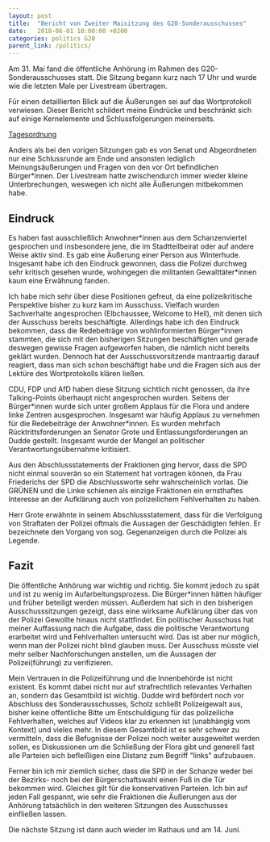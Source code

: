 ```yaml
---
layout: post
title:  "Bericht von Zweiter Maisitzung des G20-Sonderausschusses"
date:   2018-06-01 10:00:00 +0200
categories: politics G20
parent_link: /politics/
---
```


Am 31. Mai fand die öffentliche Anhörung im Rahmen des G20-Sonderausschusses statt. 
Die Sitzung begann kurz nach 17 Uhr und wurde wie die letzten Male per Livestream übertragen.

Für einen detaillierten Blick auf die Äußerungen sei auf das Wortprotokoll
verwiesen. Dieser Bericht schildert meine Eindrücke und beschränkt sich
auf einige Kernelemente und Schlussfolgerungen meinerseits.
 
<a rel="nofollow" href="https://www.hamburgische-buergerschaft.de/contentblob/11073992/da2779a6771f37f12f36df5aa51fd767/data/180531-dl.pdf">Tagesordnung</a>

Anders als bei den vorigen Sitzungen gab es von Senat und Abgeordneten nur eine Schlussrunde
am Ende und ansonsten lediglich Meinungsäußerungen und Fragen von den vor Ort befindlichen
Bürger\*innen.
Der Livestream hatte zwischendurch immer wieder kleine Unterbrechungen, weswegen ich nicht alle
Äußerungen mitbekommen habe.

## Eindruck

Es haben fast ausschließlich Anwohner\*innen aus dem Schanzenviertel gesprochen und insbesondere
jene, die im Stadtteilbeirat oder auf andere Weise aktiv sind. Es gab eine Äußerung einer Person aus
Winterhude. Insgesamt habe ich den Eindruck gewonnen, dass die Polizei durchweg sehr kritisch gesehen
wurde, wohingegen die militanten Gewalttäter\*innen kaum eine Erwähnung fanden. 

Ich habe mich sehr über diese Positionen gefreut, da eine polizeikritische Perspektive bisher
zu kurz kam im Ausschuss. Vielfach wurden Sachverhalte angesprochen (Elbchaussee, Welcome to Hell),
mit denen sich der Ausschuss bereits beschäftigte. Allerdings habe ich den Eindruck bekommen, dass
die Redebeiträge von wohlinformierten Bürger\*innen stammten, die sich mit den bisherigen
Sitzungen beschäftigten und gerade deswegen gewisse Fragen aufgeworfen haben, die nämlich nicht
bereits geklärt wurden. Dennoch hat der Ausschussvorsitzende mantraartig darauf reagiert, dass
man sich schon beschäftigt habe und die Fragen sich aus der Lektüre des Wortprotokolls klären 
ließen.

CDU, FDP und AfD haben diese Sitzung sichtlich nicht genossen, da ihre Talking-Points überhaupt nicht
angesprochen wurden. Seitens der Bürger\*innen wurde sich unter großem Applaus für die Flora und andere
linke Zentren ausgesprochen. Insgesamt war häufig Applaus zu vernehmen für die Redebeiträge der Anwohner\*innen.
Es wurden mehrfach Rücktrittsforderungen an Senator Grote und Entlassungsforderungen an Dudde gestellt.
Insgesamt wurde der Mangel an politischer Verantwortungsübernahme kritisiert.

Aus den Abschlussstatements der Fraktionen ging hervor, dass die SPD nicht einmal souverän so ein
Statement hat vortragen können, da Frau Friederichs der SPD die Abschlussworte sehr wahrscheinlich
vorlas. Die GRÜNEN und die Linke schienen als einzige Fraktionen ein ernsthaftes Interesse an der
Aufklärung auch von polizeilichem Fehlverhalten zu haben. 

Herr Grote erwähnte in seinem Abschlussstatement, dass für die Verfolgung von Straftaten der Polizei
oftmals die Aussagen der Geschädigten fehlen. Er bezeichnete den Vorgang von sog. Gegenanzeigen durch die
Polizei als Legende.

## Fazit

Die öffentliche Anhörung war wichtig und richtig. Sie kommt jedoch zu spät und ist zu wenig im Aufarbeitungsprozess.
Die Bürger\*innen hätten häufiger und früher beteiligt werden müssen. Außerdem hat sich in den bisherigen
Ausschusssitzungen gezeigt, dass eine wirksame Aufklärung über das von der Polizei Gewollte hinaus 
nicht stattfindet. Ein politischer Ausschuss hat meiner Auffassung nach die Aufgabe, dass die politische
Verantwortung erarbeitet wird und Fehlverhalten untersucht wird. Das ist aber nur möglich, wenn 
man der Polizei nicht blind glauben muss. Der Ausschuss müsste viel mehr selber Nachforschungen
anstellen, um die Aussagen der Polizei(führung) zu verifizieren.

Mein Vertrauen in die Polizeiführung und die Innenbehörde ist nicht existent. Es kommt dabei nicht nur
auf strafrechtlich relevantes Verhalten an, sondern das Gesamtbild ist wichtig. Dudde wird befördert noch
vor Abschluss des Sonderausschusses, Scholz schließt Polizeigewalt aus, bisher keine offentliche Bitte um
Entschuldigung für das polizeiliche Fehlverhalten, welches auf Videos klar zu erkennen ist (unabhängig vom Kontext)
und vieles mehr. In diesem Gesamtbild ist es sehr schwer zu vermitteln, dass die Befugnisse der Polizei
noch weiter ausgeweitet werden sollen, es Diskussionen um die Schließung der Flora gibt und generell 
fast alle Parteien sich befleißigen eine Distanz zum Begriff "links" aufzubauen.

Ferner bin ich mir ziemlich sicher, dass die SPD in der Schanze weder bei der Bezirks- noch bei 
der Bürgerschaftswahl einen Fuß in die Tür bekommen wird. Gleiches gilt für die konservativen Parteien.
Ich bin auf jeden Fall gespannt, wie sehr die Fraktionen die Äußerungen aus der Anhörung tatsächlich in
den weiteren Sitzungen des Ausschusses einfließen lassen.

Die nächste Sitzung ist dann auch wieder im Rathaus und am 14. Juni.

